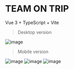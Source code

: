 # TEAM ON TRIP

Vue 3 + TypeScript + Vite
>Desktop version

![image](https://user-images.githubusercontent.com/43533811/211495556-8ea2ab42-c9c9-469c-aaa3-5d5b89166e18.png)

>Mobile version

![image](https://user-images.githubusercontent.com/43533811/211333452-543c3b63-c4b2-426e-9425-f4b51d4a8812.png)
![image](https://user-images.githubusercontent.com/43533811/211333558-ea154d94-49ec-4e41-be23-085ccce3b3a1.png)
![image](https://user-images.githubusercontent.com/43533811/211333641-1eb9d7dd-bae5-4e5f-a5ed-d593320130c2.png)
